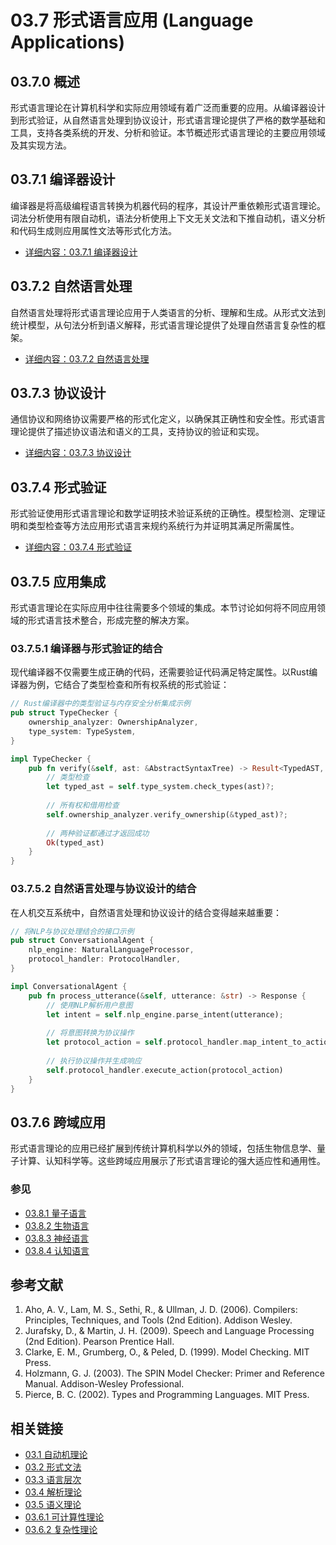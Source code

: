 # 03.7 形式语言应用 (Language Applications)

## 03.7.0 概述

形式语言理论在计算机科学和实际应用领域有着广泛而重要的应用。从编译器设计到形式验证，从自然语言处理到协议设计，形式语言理论提供了严格的数学基础和工具，支持各类系统的开发、分析和验证。本节概述形式语言理论的主要应用领域及其实现方法。

## 03.7.1 编译器设计

编译器是将高级编程语言转换为机器代码的程序，其设计严重依赖形式语言理论。词法分析使用有限自动机，语法分析使用上下文无关文法和下推自动机，语义分析和代码生成则应用属性文法等形式化方法。

- [详细内容：03.7.1 编译器设计](./03.7.1_编译器设计.md)

## 03.7.2 自然语言处理

自然语言处理将形式语言理论应用于人类语言的分析、理解和生成。从形式文法到统计模型，从句法分析到语义解释，形式语言理论提供了处理自然语言复杂性的框架。

- [详细内容：03.7.2 自然语言处理](./03.7.2_自然语言处理.md)

## 03.7.3 协议设计

通信协议和网络协议需要严格的形式化定义，以确保其正确性和安全性。形式语言理论提供了描述协议语法和语义的工具，支持协议的验证和实现。

- [详细内容：03.7.3 协议设计](./03.7.3_协议设计.md)

## 03.7.4 形式验证

形式验证使用形式语言理论和数学证明技术验证系统的正确性。模型检测、定理证明和类型检查等方法应用形式语言来规约系统行为并证明其满足所需属性。

- [详细内容：03.7.4 形式验证](./03.7.4_形式验证.md)

## 03.7.5 应用集成

形式语言理论在实际应用中往往需要多个领域的集成。本节讨论如何将不同应用领域的形式语言技术整合，形成完整的解决方案。

### 03.7.5.1 编译器与形式验证的结合

现代编译器不仅需要生成正确的代码，还需要验证代码满足特定属性。以Rust编译器为例，它结合了类型检查和所有权系统的形式验证：

```rust
// Rust编译器中的类型验证与内存安全分析集成示例
pub struct TypeChecker {
    ownership_analyzer: OwnershipAnalyzer,
    type_system: TypeSystem,
}

impl TypeChecker {
    pub fn verify(&self, ast: &AbstractSyntaxTree) -> Result<TypedAST, TypeError> {
        // 类型检查
        let typed_ast = self.type_system.check_types(ast)?;
        
        // 所有权和借用检查
        self.ownership_analyzer.verify_ownership(&typed_ast)?;
        
        // 两种验证都通过才返回成功
        Ok(typed_ast)
    }
}
```

### 03.7.5.2 自然语言处理与协议设计的结合

在人机交互系统中，自然语言处理和协议设计的结合变得越来越重要：

```rust
// 将NLP与协议处理结合的接口示例
pub struct ConversationalAgent {
    nlp_engine: NaturalLanguageProcessor,
    protocol_handler: ProtocolHandler,
}

impl ConversationalAgent {
    pub fn process_utterance(&self, utterance: &str) -> Response {
        // 使用NLP解析用户意图
        let intent = self.nlp_engine.parse_intent(utterance);
        
        // 将意图转换为协议操作
        let protocol_action = self.protocol_handler.map_intent_to_action(intent);
        
        // 执行协议操作并生成响应
        self.protocol_handler.execute_action(protocol_action)
    }
}
```

## 03.7.6 跨域应用

形式语言理论的应用已经扩展到传统计算机科学以外的领域，包括生物信息学、量子计算、认知科学等。这些跨域应用展示了形式语言理论的强大适应性和通用性。

### 参见

- [03.8.1 量子语言](./03.8.1_量子语言.md)
- [03.8.2 生物语言](./03.8.2_生物语言.md)
- [03.8.3 神经语言](./03.8.3_神经语言.md)
- [03.8.4 认知语言](./03.8.4_认知语言.md)

## 参考文献

1. Aho, A. V., Lam, M. S., Sethi, R., & Ullman, J. D. (2006). Compilers: Principles, Techniques, and Tools (2nd Edition). Addison Wesley.
2. Jurafsky, D., & Martin, J. H. (2009). Speech and Language Processing (2nd Edition). Pearson Prentice Hall.
3. Clarke, E. M., Grumberg, O., & Peled, D. (1999). Model Checking. MIT Press.
4. Holzmann, G. J. (2003). The SPIN Model Checker: Primer and Reference Manual. Addison-Wesley Professional.
5. Pierce, B. C. (2002). Types and Programming Languages. MIT Press.

## 相关链接

- [03.1 自动机理论](./03.1_Automata_Theory.md)
- [03.2 形式文法](./03.2_Formal_Grammars.md)
- [03.3 语言层次](./03.3_Language_Hierarchy.md)
- [03.4 解析理论](./03.4_Parsing_Theory.md)
- [03.5 语义理论](./03.5_Semantics_Theory.md)
- [03.6.1 可计算性理论](./03.6.1_Computability_Theory.md)
- [03.6.2 复杂性理论](./03.6.2_Complexity_Theory.md)

